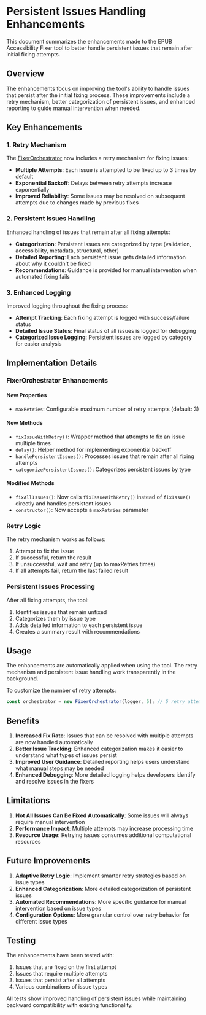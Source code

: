 # Persistent Issues Handling Enhancements

This document summarizes the enhancements made to the EPUB Accessibility Fixer tool to better handle persistent issues that remain after initial fixing attempts.

## Overview

The enhancements focus on improving the tool's ability to handle issues that persist after the initial fixing process. These improvements include a retry mechanism, better categorization of persistent issues, and enhanced reporting to guide manual intervention when needed.

## Key Enhancements

### 1. Retry Mechanism
The [FixerOrchestrator](file:///Users/crdjm/Dev/qoder/src/core/fixer-orchestrator.ts#L27-L131) now includes a retry mechanism for fixing issues:

- **Multiple Attempts**: Each issue is attempted to be fixed up to 3 times by default
- **Exponential Backoff**: Delays between retry attempts increase exponentially
- **Improved Reliability**: Some issues may be resolved on subsequent attempts due to changes made by previous fixes

### 2. Persistent Issues Handling
Enhanced handling of issues that remain after all fixing attempts:

- **Categorization**: Persistent issues are categorized by type (validation, accessibility, metadata, structural, other)
- **Detailed Reporting**: Each persistent issue gets detailed information about why it couldn't be fixed
- **Recommendations**: Guidance is provided for manual intervention when automated fixing fails

### 3. Enhanced Logging
Improved logging throughout the fixing process:

- **Attempt Tracking**: Each fixing attempt is logged with success/failure status
- **Detailed Issue Status**: Final status of all issues is logged for debugging
- **Categorized Issue Logging**: Persistent issues are logged by category for easier analysis

## Implementation Details

### FixerOrchestrator Enhancements

#### New Properties
- `maxRetries`: Configurable maximum number of retry attempts (default: 3)

#### New Methods
- `fixIssueWithRetry()`: Wrapper method that attempts to fix an issue multiple times
- `delay()`: Helper method for implementing exponential backoff
- `handlePersistentIssues()`: Processes issues that remain after all fixing attempts
- `categorizePersistentIssues()`: Categorizes persistent issues by type

#### Modified Methods
- `fixAllIssues()`: Now calls `fixIssueWithRetry()` instead of `fixIssue()` directly and handles persistent issues
- `constructor()`: Now accepts a `maxRetries` parameter

### Retry Logic
The retry mechanism works as follows:

1. Attempt to fix the issue
2. If successful, return the result
3. If unsuccessful, wait and retry (up to maxRetries times)
4. If all attempts fail, return the last failed result

### Persistent Issues Processing
After all fixing attempts, the tool:

1. Identifies issues that remain unfixed
2. Categorizes them by issue type
3. Adds detailed information to each persistent issue
4. Creates a summary result with recommendations

## Usage

The enhancements are automatically applied when using the tool. The retry mechanism and persistent issue handling work transparently in the background.

To customize the number of retry attempts:
```typescript
const orchestrator = new FixerOrchestrator(logger, 5); // 5 retry attempts
```

## Benefits

1. **Increased Fix Rate**: Issues that can be resolved with multiple attempts are now handled automatically
2. **Better Issue Tracking**: Enhanced categorization makes it easier to understand what types of issues persist
3. **Improved User Guidance**: Detailed reporting helps users understand what manual steps may be needed
4. **Enhanced Debugging**: More detailed logging helps developers identify and resolve issues in the fixers

## Limitations

1. **Not All Issues Can Be Fixed Automatically**: Some issues will always require manual intervention
2. **Performance Impact**: Multiple attempts may increase processing time
3. **Resource Usage**: Retrying issues consumes additional computational resources

## Future Improvements

1. **Adaptive Retry Logic**: Implement smarter retry strategies based on issue types
2. **Enhanced Categorization**: More detailed categorization of persistent issues
3. **Automated Recommendations**: More specific guidance for manual intervention based on issue types
4. **Configuration Options**: More granular control over retry behavior for different issue types

## Testing

The enhancements have been tested with:

1. Issues that are fixed on the first attempt
2. Issues that require multiple attempts
3. Issues that persist after all attempts
4. Various combinations of issue types

All tests show improved handling of persistent issues while maintaining backward compatibility with existing functionality.
